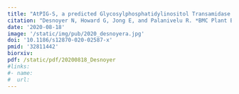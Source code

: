 ```yaml
---
title: "AtPIG-S, a predicted Glycosylphosphatidylinositol Transamidase subunit, is critical for pollen tube growth in Arabidopsis"
citation: "Desnoyer N, Howard G, Jong E, and Palanivelu R. *BMC Plant Biology*. 2020."  
date: '2020-08-18'
image: '/static/img/pub/2020_desnoyera.jpg'
doi: '10.1186/s12870-020-02587-x'
pmid: '32811442'
biorxiv:
pdf: /static/pdf/20200818_Desnoyer
#links:
#- name: 
#  url: 
---
```


